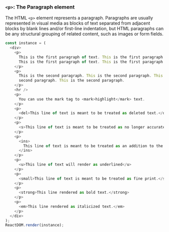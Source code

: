 ### `<p>`: The Paragraph element

The HTML `<p>` element represents a paragraph. Paragraphs are usually represented in visual media as blocks of text separated from adjacent blocks by blank lines and/or first-line indentation, but HTML paragraphs can be any structural grouping of related content, such as images or form fields.
<!--start-code-->

```js
const instance = (
  <div>
    <p>
      This is the first paragraph of text. This is the first paragraph of text.
      This is the first paragraph of text. This is the first paragraph of text.
    </p>
    <p>
      This is the second paragraph. This is the second paragraph. This is the
      second paragraph. This is the second paragraph.
    </p>
    <hr />
    <p>
      You can use the mark tag to <mark>highlight</mark> text.
    </p>
    <p>
      <del>This line of text is meant to be treated as deleted text.</del>
    </p>
    <p>
      <s>This line of text is meant to be treated as no longer accurate.</s>
    </p>
    <p>
      <ins>
        This line of text is meant to be treated as an addition to the document.
      </ins>
    </p>
    <p>
      <u>This line of text will render as underlined</u>
    </p>
    <p>
      <small>This line of text is meant to be treated as fine print.</small>
    </p>
    <p>
      <strong>This line rendered as bold text.</strong>
    </p>
    <p>
      <em>This line rendered as italicized text.</em>
    </p>
  </div>
);
ReactDOM.render(instance);
```

<!--end-code-->
